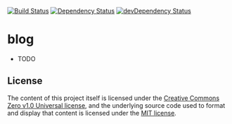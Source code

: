 [![Build Status](https://travis-ci.org/Hurtak/blog.svg?branch=master)](https://travis-ci.org/Hurtak/blog)
[![Dependency Status](https://david-dm.org/Hurtak/blog.svg)](https://david-dm.org/Hurtak/blog)
[![devDependency Status](https://david-dm.org/Hurtak/blog/dev-status.svg)](https://david-dm.org/Hurtak/blog#info=devDependencies)

# blog

- TODO

## License

The content of this project itself is licensed under the [Creative Commons Zero v1.0 Universal license](./articles/LICENSE), and the underlying source code used to format and display that content is licensed under the [MIT license](./app/LICENSE).
